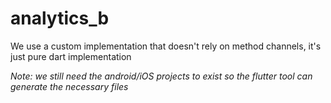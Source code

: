 # analytics_b

We use a custom implementation that doesn't rely on method channels, it's just pure dart implementation

_Note: we still need the android/iOS projects to exist so the flutter tool can generate the necessary files_
